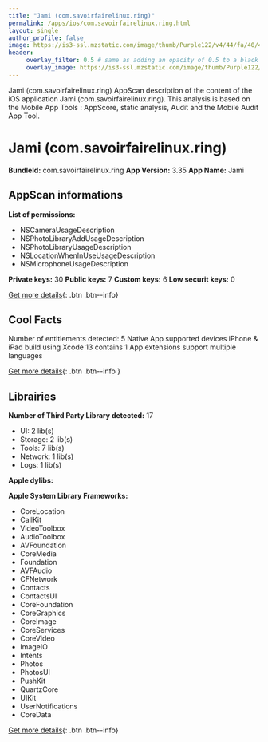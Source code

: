 ```yaml
---
title: "Jami (com.savoirfairelinux.ring)"
permalink: /apps/ios/com.savoirfairelinux.ring.html
layout: single
author_profile: false
image: https://is3-ssl.mzstatic.com/image/thumb/Purple122/v4/44/fa/40/44fa406a-2002-9bb5-a62d-37037a58c323/AppIcon-0-1x_U007emarketing-0-7-0-85-220.png/512x512bb.jpg
header: 
     overlay_filter: 0.5 # same as adding an opacity of 0.5 to a black background
     overlay_image: https://is3-ssl.mzstatic.com/image/thumb/Purple122/v4/44/fa/40/44fa406a-2002-9bb5-a62d-37037a58c323/AppIcon-0-1x_U007emarketing-0-7-0-85-220.png/512x512bb.jpg
---
```

Jami (com.savoirfairelinux.ring) AppScan description of the content of the iOS application Jami (com.savoirfairelinux.ring). This analysis is based on the Mobile App Tools : AppScore, static analysis, Audit and the Mobile Audit App Tool.

# Jami (com.savoirfairelinux.ring)

**BundleId:** com.savoirfairelinux.ring
**App Version:** 3.35
**App Name:** Jami


## AppScan informations 

**List of permissions:** 
- NSCameraUsageDescription
- NSPhotoLibraryAddUsageDescription
- NSPhotoLibraryUsageDescription
- NSLocationWhenInUseUsageDescription
- NSMicrophoneUsageDescription
  
  
**Private keys:** 30
**Public keys:** 7
**Custom keys:** 6
**Low securit keys:** 0
  
[Get more details](/pricing.html){: .btn .btn--info}

## Cool Facts

Number of entitlements detected: 5
Native App
supported devices iPhone & iPad
build using Xcode 13
contains 1 App extensions
support multiple languages
  
[Get more details](/pricing.html){: .btn .btn--info }

## Librairies 
**Number of Third Party Library detected:** 17
- UI: 2 lib(s)
- Storage: 2 lib(s)
- Tools: 7 lib(s)
- Network: 1 lib(s)
- Logs: 1 lib(s)


**Apple dylibs:**


**Apple System Library Frameworks:**
- CoreLocation
- CallKit
- VideoToolbox
- AudioToolbox
- AVFoundation
- CoreMedia
- Foundation
- AVFAudio
- CFNetwork
- Contacts
- ContactsUI
- CoreFoundation
- CoreGraphics
- CoreImage
- CoreServices
- CoreVideo
- ImageIO
- Intents
- Photos
- PhotosUI
- PushKit
- QuartzCore
- UIKit
- UserNotifications
- CoreData


  
[Get more details](/pricing.html){: .btn .btn--info}

